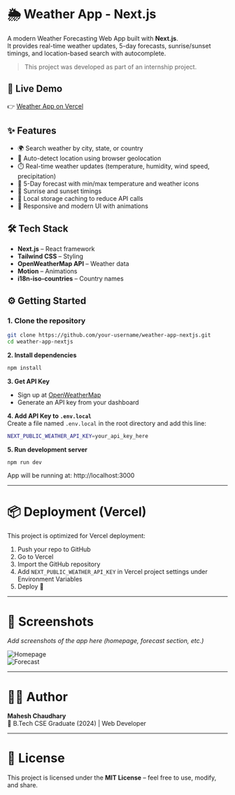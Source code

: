 # 🌦️ Weather App - Next.js

A modern Weather Forecasting Web App built with **Next.js**.  
It provides real-time weather updates, 5-day forecasts, sunrise/sunset timings, and location-based search with autocomplete.

> This project was developed as part of an internship project.

## 🚀 Live Demo

👉 [Weather App on Vercel](https://weather-black-three.vercel.app/)

## ✨ Features

- 🌍 Search weather by city, state, or country  
- 📍 Auto-detect location using browser geolocation  
- ⏱️ Real-time weather updates (temperature, humidity, wind speed, precipitation)  
- 📅 5-Day forecast with min/max temperature and weather icons  
- 🌅 Sunrise and sunset timings  
- 💾 Local storage caching to reduce API calls  
- 🎨 Responsive and modern UI with animations  

## 🛠️ Tech Stack

- **Next.js** – React framework  
- **Tailwind CSS** – Styling  
- **OpenWeatherMap API** – Weather data  
- **Motion** – Animations  
- **i18n-iso-countries** – Country names  

## ⚙️ Getting Started

### 1. Clone the repository

```bash
git clone https://github.com/your-username/weather-app-nextjs.git
cd weather-app-nextjs
```

**2. Install dependencies**  
```bash 
npm install
```

**3. Get API Key**  
- Sign up at [OpenWeatherMap](https://home.openweathermap.org/users/sign_up) 
- Generate an API key from your dashboard

**4. Add API Key to `.env.local`**  
Create a file named `.env.local` in the root directory and add this line:  
```bash 
NEXT_PUBLIC_WEATHER_API_KEY=your_api_key_here
```

**5. Run development server**  
```bash 
npm run dev  
```
App will be running at: http://localhost:3000

---

# 📦 Deployment (Vercel)

This project is optimized for Vercel deployment:

1. Push your repo to GitHub  
2. Go to Vercel  
3. Import the GitHub repository  
4. Add `NEXT_PUBLIC_WEATHER_API_KEY` in Vercel project settings under Environment Variables  
5. Deploy 🎉

---

# 📸 Screenshots

_Add screenshots of the app here (homepage, forecast section, etc.)_

![Homepage](./screenshots/home.png)  
![Forecast](./screenshots/forecast.png)

---

# 👨‍💻 Author

**Mahesh Chaudhary**  
💼 B.Tech CSE Graduate (2024) | Web Developer

---

# 📜 License

This project is licensed under the **MIT License** – feel free to use, modify, and share.
